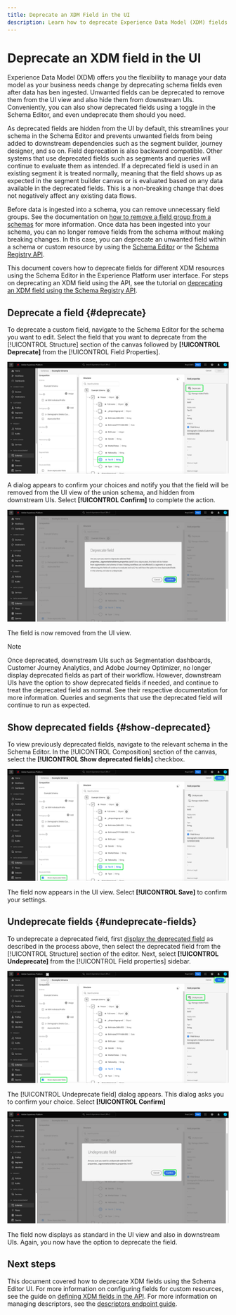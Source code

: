 ```yaml
---
title: Deprecate an XDM Field in the UI
description: Learn how to deprecate Experience Data Model (XDM) fields using the Schema Editor within Experience Platform.
---
```

# Deprecate an XDM field in the UI

Experience Data Model (XDM) offers you the flexibility to manage your data model as your business needs change by deprecating schema fields even after data has ben ingested. Unwanted fields can be deprecated to remove them from the UI view and also hide them from downstream UIs. Conveniently, you can also show deprecated fields using a toggle in the Schema Editor, and even undeprecate them should you need.  

<!-- Once deprecated, downstream UIs such as Segmentation dashboards, Customer Journey Analytics, and Adobe Journey Optimizer, no longer display deprecated fields as part of their workflow. Although, they all retain the option to show deprecated fields if needed.  -->

As deprecated fields are hidden from the UI by default, this streamlines your schema in the Schema Editor and prevents unwanted fields from being added to downstream dependencies such as the segment builder, journey designer, and so on. Field deprecation is also backward compatible. Other systems that use deprecated fields such as segments and queries will continue to evaluate them as intended. If a deprecated field is used in an existing segment it is treated normally, meaning that the field shows up as expected in the segment builder canvas or is evaluated based on any data available in the deprecated fields. This is a non-breaking change that does not negatively affect any existing data flows.

Before data is ingested into a schema, you can remove unnecessary field groups. See the documentation on [how to remove a field group from a schemas](../ui/resources/schemas.md#remove-fields) for more information. Once data has been ingested into your schema, you can no longer remove fields from the schema without making breaking changes. In this case, you can deprecate an unwanted field within a schema or custom resource by using the [Schema Editor](./create-schema-ui.md) or the [Schema Registry API](https://developer.adobe.com/experience-platform-apis/references/schema-registry/). 

This document covers how to deprecate fields for different XDM resources using the Schema Editor in the Experience Platform user interface. For steps on deprecating an XDM field using the API, see the tutorial on [deprecating an XDM field using the Schema Registry API](./field-deprecation-api.md).

## Deprecate a field {#deprecate}

To deprecate a custom field, navigate to the Schema Editor for the schema you want to edit. Select the field that you want to deprecate from the [!UICONTROL Structure] section of the canvas followed by **[!UICONTROL Deprecate]** from the [!UICONTROL Field Properties].

![The Schema editor with a field selected and Deprecate highlighted.](../images/tutorials/field-deprecation/deprecate-single-field.png)

A dialog appears to confirm your choices and notify you that the field will be removed from the UI view of the union schema, and hidden from downstream UIs. Select **[!UICONTROL Confirm]** to complete the action. 

![The Deprecate field dialog with Confirm highlighted.](../images/tutorials/field-deprecation/deprecate-field-dialog.png)

The field is now removed from the UI view.

>[!NOTE]
>
>Once deprecated, downstream UIs such as Segmentation dashboards, Customer Journey Analytics, and Adobe Journey Optimizer, no longer display deprecated fields as part of their workflow. However, downstream UIs have the option to show deprecated fields if needed, and continue to treat the deprecated field as normal. See their respective documentation for more information. Queries and segments that use the deprecated field will continue to run as expected.

## Show deprecated fields {#show-deprecated}

To view previously deprecated fields, navigate to the relevant schema in the Schema Editor. In the [!UICONTROL Composition] section of the canvas, select the **[!UICONTROL Show deprecated fields]** checkbox.

![The Schema Editor with a field selected, Show deprecated fields and Save highlighted.](../images/tutorials/field-deprecation/show-deprecated-fields.png)

The field now appears in the UI view. Select **[!UICONTROL Save]** to confirm your settings.

## Undeprecate fields {#undeprecate-fields}

To undeprecate a deprecated field, first [display the deprecated field](#show-deprecated) as described in the process above, then select the deprecated field from the [!UICONTROL Structure] section of the editor. Next, select **[!UICONTROL Undeprecate]** from the [!UICONTROL Field properties] sidebar.

![The Schema Editor with the Show deprecated fields checkbox, the deprecated field, and Undeprecate highlighted.](../images/tutorials/field-deprecation/undeprecate-single-field.png)

The [!UICONTROL Undeprecate field] dialog appears. This dialog asks you to confirm your choice. Select **[!UICONTROL Confirm]**

![The [!UICONTROL Undeprecate field] dialog with Confirm highlighted.](../images/tutorials/field-deprecation/undeprecate-field-dialog.png)

The field now displays as standard in the UI view and also in downstream UIs. Again, you now have the option to deprecate the field.

## Next steps

This document covered how to deprecate XDM fields using the Schema Editor UI. For more information on configuring fields for custom resources, see the guide on [defining XDM fields in the API](./custom-fields-api.md). For more information on managing descriptors, see the [descriptors endpoint guide](../api/descriptors.md).
